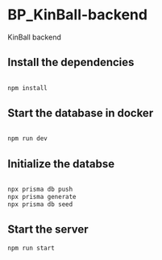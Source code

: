 # BP_KinBall-backend

KinBall backend

## Install the dependencies
```bash

npm install
```

## Start the database in docker
```bash

npm run dev
```

## Initialize the databse
```bash

npx prisma db push
npx prisma generate
npx prisma db seed
```

## Start the server
```bash
npm run start
```

